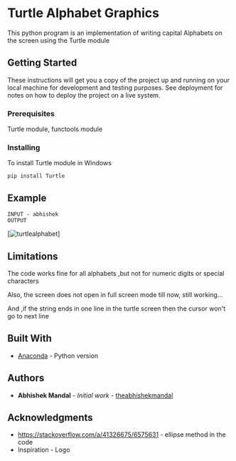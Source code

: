 # Turtle Alphabet Graphics

This python program is an implementation of writing capital
Alphabets on the screen using the  Turtle module

## Getting Started

These instructions will get you a copy of the project up and running on your local machine for development and testing purposes. See deployment for notes on how to deploy the project on a live system.

### Prerequisites

Turtle module, functools module 


### Installing

To install Turtle module in Windows

```
pip install Turtle
```

## Example 
```
INPUT - abhishek
OUTPUT
```
[![turtlealphabet](https://raw.github.com/theabhishekmandal/Turtle_Alphabets/blob/master/image.png)]


## Limitations

The code works fine for all alphabets ,but not for numeric digits or special characters

Also, the screen does not open in full screen mode till now, still working...

And ,if the string ends in one line in the turtle screen then the cursor won't go to next line

## Built With

* [Anaconda](https://anaconda.org/anaconda/python) - Python version


## Authors

* **Abhishek Mandal** - *Initial work* - [theabhishekmandal](https://github.com/theabhishekmandal)


## Acknowledgments

* https://stackoverflow.com/a/41326675/6575631 - ellipse method in the code
* Inspiration - Logo

